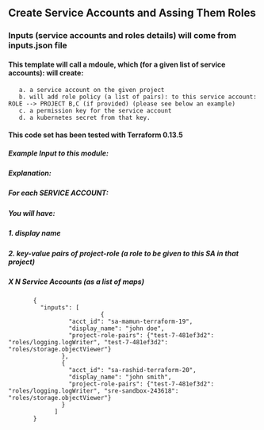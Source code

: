 

##  Create Service Accounts and Assing Them Roles

### Inputs (service accounts and roles details) will come from inputs.json file


#### This template will call a mdoule, which (for a given list of service accounts): will create:
       a. a service account on the given project
       b. will add role policy (a list of pairs): to this service account: ROLE --> PROJECT B,C (if provided) (please see below an example)
       c. a permission key for the service account
       d. a kubernetes secret from that key.


#### This code set has been tested with Terraform 0.13.5

#####  Example Input to this module:
#####    Explanation:
#####      For each SERVICE ACCOUNT:
#####          You will have:
#####           1. display name
#####           2. key-value pairs of project-role (a role to be given to this SA in that project)
#####
#####          X N Service Accounts (as a list of maps)
           {
             "inputs": [
                              {
                     "acct_id": "sa-mamun-terraform-19",
                     "display_name": "john doe",
                     "project-role-pairs": {"test-7-481ef3d2": "roles/logging.logWriter", "test-7-481ef3d2": "roles/storage.objectViewer"}
                   },
                   {
                     "acct_id": "sa-rashid-terraform-20",
                     "display_name": "john smith",
                     "project-role-pairs": {"test-7-481ef3d2": "roles/logging.logWriter", "sre-sandbox-243618": "roles/storage.objectViewer"}
                   }
                 ]
           }


